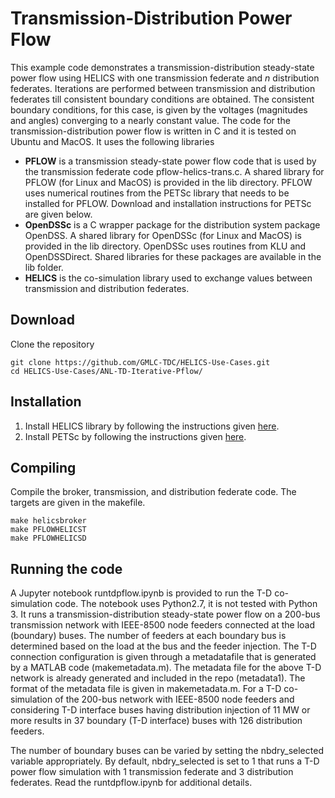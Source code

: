 # Transmission-Distribution Power Flow
This example code demonstrates a transmission-distribution steady-state power flow using HELICS with one transmission federate and <i>n</i> distribution federates. Iterations are performed between transmission and distribution federates till consistent boundary conditions are obtained. The consistent boundary conditions, for this case, is given by the voltages (magnitudes and angles) converging to a nearly constant value. The code for the transmission-distribution power flow is written in C and it is tested on Ubuntu and MacOS. It uses the following libraries
+ <b>PFLOW</b> is a transmission steady-state power flow code that is used by the transmission federate code pflow-helics-trans.c. A shared library for PFLOW (for Linux and MacOS) is provided in the lib directory. PFLOW uses numerical routines from the PETSc library that needs to be installed for PFLOW. Download and installation instructions for PETSc are given below.
+ <b>OpenDSSc</b> is a C wrapper package for the distribution system package OpenDSS. A shared library for OpenDSSc (for Linux and MacOS) is provided in the lib directory. OpenDSSc uses routines from KLU and OpenDSSDirect. Shared libraries for these packages are available in the lib folder.
+ <b>HELICS</b> is the co-simulation library used to exchange values between transmission and distribution federates.

## Download
Clone the repository

```
git clone https://github.com/GMLC-TDC/HELICS-Use-Cases.git
cd HELICS-Use-Cases/ANL-TD-Iterative-Pflow/
```

## Installation
1. Install HELICS library by following the instructions given <a href=InstallHELICS.md>here</a>.
2. Install PETSc by following the instructions given <a href=InstallPETSc.md>here</a>.

## Compiling
Compile the broker, transmission, and distribution federate code. The targets are given in the makefile.
```
make helicsbroker
make PFLOWHELICST
make PFLOWHELICSD
```
## Running the code
A Jupyter notebook runtdpflow.ipynb is provided to run the T-D co-simulation code. The notebook uses Python2.7, it is not tested with Python 3. It runs a transmission-distribution steady-state power flow on a 200-bus transmission network with IEEE-8500 node feeders connected at the load (boundary) buses. The number of feeders at each boundary bus is determined based on the load at the bus and the feeder injection. The T-D connection configuration is given through a metadatafile that is generated by a MATLAB code (makemetadata.m). The metadata file for the above T-D network is already generated and included in the repo (metadata1). The format of the metadata file is given in makemetadata.m. For a T-D co-simulation of the 200-bus network with IEEE-8500 node feeders and considering T-D interface buses having distribution injection of 11 MW or more results in 37 boundary (T-D interface) buses with 126 distribution feeders. 

The number of boundary buses can be varied by setting the nbdry_selected variable appropriately. By default, nbdry_selected is set to 1 that runs a T-D power flow simulation with 1 transmission federate and 3 distribution federates. Read the runtdpflow.ipynb for additional details.
